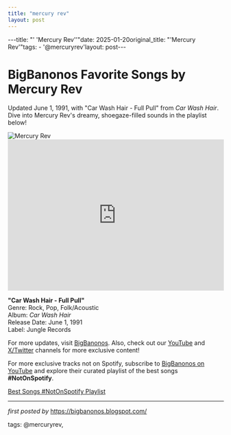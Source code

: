```yaml
---
title: "mercury rev"
layout: post
---
```

---title: "' 'Mercury Rev''"date: 2025-01-20original_title: "'Mercury Rev'"tags:  - '@mercuryrev'layout: post--- <!-- Title of the Post --><h1 >BigBanonos Favorite Songs by Mercury Rev</h1> <!-- Introductory Text --><p >Updated June 1, 1991, with "Car Wash Hair - Full Pull" from <em>Car Wash Hair</em>. Dive into Mercury Rev's dreamy, shoegaze-filled sounds in the playlist below!</p> <!-- Featured Image --><div > <img src="https://dynamicmedia.livenationinternational.com/y/m/d/749f40e8-9c07-4a96-bb11-e3f21c9adac2.jpg" alt="Mercury Rev" /></div> <!-- Spotify Embed --><div > <iframe src="https://open.spotify.com/embed/playlist/4PQNfXNEi5f8ESqlgMrhrC?utm_source=generator" width="100%" height="352" frameBorder="0" allowfullscreen="" allow="autoplay; clipboard-write; encrypted-media; fullscreen; picture-in-picture" loading="lazy"></iframe></div> <!-- Song Information --><div > <p><strong>"Car Wash Hair - Full Pull"</strong><br> Genre: Rock, Pop, Folk/Acoustic<br> Album: <em>Car Wash Hair</em><br> Release Date: June 1, 1991<br> Label: Jungle Records</p></div> <!-- Footer Links --><div > <p>For more updates, visit <a href="https://bigbanonos.blogspot.com/" target="_blank">BigBanonos</a>. Also, check out our <a href="https://www.youtube.com/@BigBanonos" target="_blank">YouTube</a> and <a href="https://x.com/bigbanonos" target="_blank">X/Twitter</a> channels for more exclusive content!</p></div> <!--Subscribe and Playlist Links--><div>    <p>For more exclusive tracks not on Spotify, subscribe to <a href="https://www.youtube.com/@BigBanonos" target="_blank">BigBanonos on YouTube</a> and explore their curated playlist of the best songs <strong>#NotOnSpotify</strong>.</p>    <p><a href="https://www.youtube.com/playlist?list=PLtuNtuTatqI0kFahUCbtbfenC_ET5O_tr" target="_blank">Best Songs #NotOnSpotify Playlist<br /></a></p></div><hr /><p><em>first posted by</em> <a href="https://bigbanonos.blogspot.com/" rel="noopener" target="_new">https://bigbanonos.blogspot.com/</a></p><p>tags: @mercuryrev,</p>